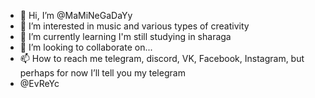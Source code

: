 - 👋 Hi, I’m @MaMiNeGaDaYy
- 👀 I’m interested in music and various types of creativity 
- 🌱 I’m currently learning I'm still studying in sharaga
- 💞️ I’m looking to collaborate on...
- 📫 How to reach me telegram, discord, VK, Facebook, Instagram, but perhaps for now I’ll tell you my telegram
- @EvReYc

<!---
MaMiNeGaDaYy/MaMiNeGaDaYy is a ✨ special ✨ repository because its `README.md` (this file) appears on your GitHub profile.
You can click the Preview link to take a look at your changes.
--->
